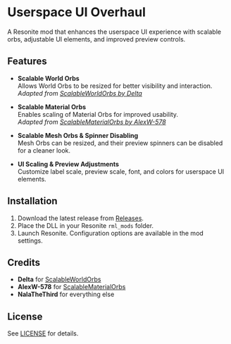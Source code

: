 # Userspace UI Overhaul

A Resonite mod that enhances the userspace UI experience with scalable orbs, adjustable UI elements, and improved preview controls.

## Features

- **Scalable World Orbs**  
  Allows World Orbs to be resized for better visibility and interaction.  
  *Adapted from [ScalableWorldOrbs by Delta](https://github.com/XDelta/ScalableWorldOrbs)*

- **Scalable Material Orbs**  
  Enables scaling of Material Orbs for improved usability.  
  *Adapted from [ScalableMaterialOrbs by AlexW-578](https://github.com/AlexW-578/ScalableMaterialOrbs)*

- **Scalable Mesh Orbs & Spinner Disabling**  
  Mesh Orbs can be resized, and their preview spinners can be disabled for a cleaner look.

- **UI Scaling & Preview Adjustments**  
  Customize label scale, preview scale, font, and colors for userspace UI elements.

## Installation

1. Download the latest release from [Releases](https://github.com/nalathethird/ResoniteUserspaceUI-Overhaul/releases/latest).
2. Place the DLL in your Resonite `rml_mods` folder.
3. Launch Resonite. Configuration options are available in the mod settings.

## Credits

- **Delta** for [ScalableWorldOrbs](https://github.com/XDelta/ScalableWorldOrbs)
- **AlexW-578** for [ScalableMaterialOrbs](https://github.com/AlexW-578/ScalableMaterialOrbs)
- **NalaTheThird** for everything else

## License

See [LICENSE](LICENSE) for details.
